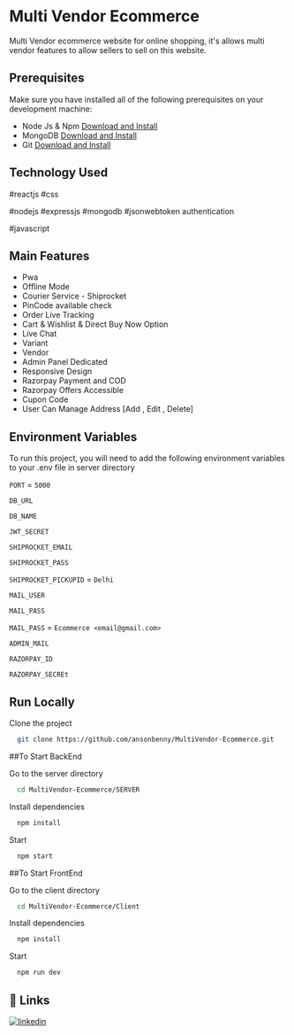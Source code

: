 # Multi Vendor Ecommerce
Multi Vendor ecommerce website for online shopping, it's
allows multi vendor features to allow sellers to sell on this
website.

## Prerequisites

Make sure you have installed all of the following prerequisites on your development machine:

- Node Js & Npm [Download and Install](https://nodejs.org/en)
- MongoDB [Download and Install](https://www.mongodb.com/docs/manual/installation/)
- Git [Download and Install](https://git-scm.com/downloads)

## Technology Used

#reactjs #css 

#nodejs #expressjs #mongodb #jsonwebtoken authentication 

#javascript


## Main Features

- Pwa
- Offline Mode
- Courier Service - Shiprocket
- PinCode available check
- Order Live Tracking
- Cart & Wishlist & Direct Buy Now Option
- Live Chat
- Variant
- Vendor
- Admin Panel Dedicated
- Responsive Design
- Razorpay Payment and COD
- Razorpay Offers Accessible
- Cupon Code
- User Can Manage Address [Add , Edit , Delete]

## Environment Variables

To run this project, you will need to add the following environment variables to your .env file in server directory

`PORT` = `5000`

`DB_URL`

`DB_NAME`

`JWT_SECRET`

`SHIPROCKET_EMAIL`

`SHIPROCKET_PASS`

`SHIPROCKET_PICKUPID` = `Delhi`

`MAIL_USER`

`MAIL_PASS`

`MAIL_PASS` = `Ecommerce <email@gmail.com>`

`ADMIN_MAIL`

`RAZORPAY_ID`

`RAZORPAY_SECREt`

## Run Locally

Clone the project

```bash
  git clone https://github.com/ansonbenny/MultiVendor-Ecommerce.git
```

##To Start BackEnd

Go to the server directory

```bash
  cd MultiVendor-Ecommerce/SERVER
```

Install dependencies

```bash
  npm install
```

Start

```bash
  npm start
```

##To Start FrontEnd

Go to the client directory

```bash
  cd MultiVendor-Ecommerce/Client
```

Install dependencies

```bash
  npm install
```

Start

```bash
  npm run dev
```

## 🔗 Links
[![linkedin](https://img.shields.io/badge/linkedin-0A66C2?style=for-the-badge&logo=linkedin&logoColor=white)](https://www.linkedin.com/in/anson-benny-502961238/)
